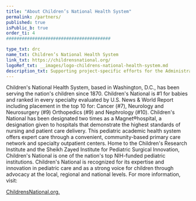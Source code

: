 ```yaml
---
title: "About Children’s National Health System"
permalink: /partners/
published: true
isPublic_b: true
order_ti: 4
########################################

type_txt: drc
name_txt: Children’s National Health System
link_txt: https://childrensnational.org/
logoRef_txt: __images/logo-childrens-national-health-system.md
description_txt: Supporting project-specific efforts for the Administrative and Outreach Core within Kids First, and is also coordinating additional foundation and consortia-based partnerships for the generation of new, large-scale pediatric cancer and birth defects data.
---
```


Children's National Health System, based in Washington, D.C., has been serving the nation's children since 1870. Children's National is #1 for babies and ranked in every specialty evaluated by U.S. News & World Report including placement in the top 10 for: Cancer (#7), Neurology and Neurosurgery (#9) Orthopedics (#9) and Nephrology (#10). Children's National has been designated two times as a Magnet®hospital, a designation given to hospitals that demonstrate the highest standards of nursing and patient care delivery. This pediatric academic health system offers expert care through a convenient, community-based primary care network and specialty outpatient centers. Home to the Children's Research Institute and the Sheikh Zayed Institute for Pediatric Surgical Innovation, Children's National is one of the nation's top NIH-funded pediatric institutions. Children's National is recognized for its expertise and innovation in pediatric care and as a strong voice for children through advocacy at the local, regional and national levels. For more information, visit:

<a href="https://childrensnational.org/" class="btn btn-default arrow-right-white text-uppercase">ChildrensNational.org.</a>
